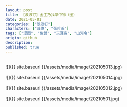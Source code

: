 ```yaml
---
layout: post
title: 【浪浪钉】金主乃我掌中物（图）
date: 2021-05-01
categories: ["浪浪钉"]
characters: ["龚俊", "张哲瀚"]
tags: ["涩图", "俊哲", "天涯客", "山河令"]
origin: github
description: 
published: true
---
```


<br>
![]({{ site.baseurl }}/assets/media/image/202105013.jpg)
<br><br>
![]({{ site.baseurl }}/assets/media/image/202105014.jpg)
<br><br>
![]({{ site.baseurl }}/assets/media/image/202105012.jpg)
<br><br>
![]({{ site.baseurl }}/assets/media/image/20210501.jpg)
